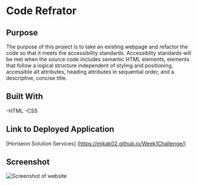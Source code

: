 # Code Refrator

## Purpose
The purpose of this project is to take an existing webpage and refactor the code so that it meets the accessibility standards. Accessiblity standards will be met when the source code includes semantic HTML elements, elements that follow a logical structure independent of styling and positioning, accessible alt attributes, heading attributes in sequential order, and a descriptive, concise title.

## Built With
-HTML
-CSS

## Link to Deployed Application
[Horiseon Solution Services] (https://mikak02.github.io/Week1Challenge/)

## Screenshot
![Screenshot of website](./Develop/assets/images/Screenshot.png)